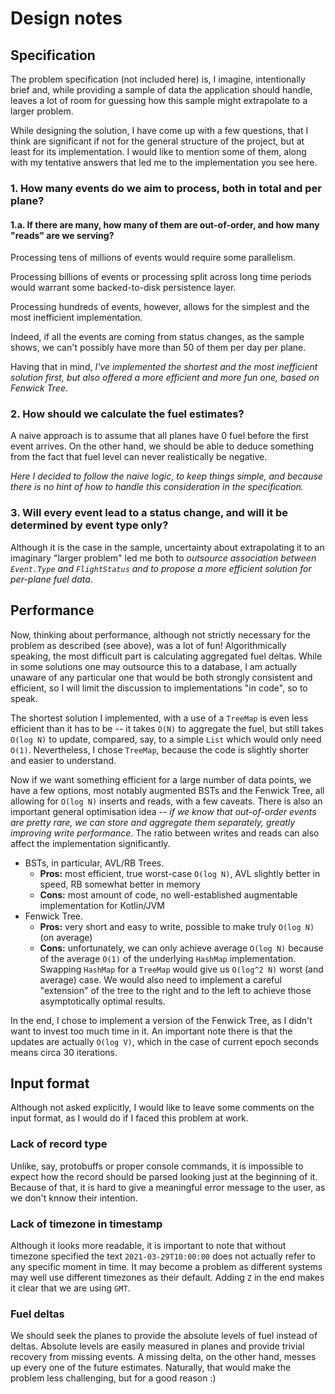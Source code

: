 # Design notes

## Specification

The problem specification (not included here) is, I imagine, intentionally brief and, while providing a sample of data
the application should handle, leaves a lot of room for guessing how this sample might extrapolate to a larger problem.

While designing the solution, I have come up with a few questions, that I think are significant if not for the general structure
of the project, but at least for its implementation. I would like to mention some of them, along with my tentative
answers that led me to the implementation you see here.

### 1. How many events do we aim to process, both in total and per plane?

#### 1.a. If there are many, how many of them are out-of-order, and how many "reads" are we serving?

Processing tens of millions of events would require some parallelism.

Processing billions of events or processing split across long time periods would warrant some backed-to-disk persistence layer.

Processing hundreds of events, however, allows for the simplest and the most inefficient implementation.

Indeed, if all the events are coming from status changes, as the sample shows, we can't possibly have more than 50 of them per day per plane.

Having that in mind, *I've implemented the shortest and the most inefficient solution first, but also offered a more efficient and more fun one, based on Fenwick Tree*.

### 2. How should we calculate the fuel estimates?

A naive approach is to assume that all planes have 0 fuel before the first event arrives. On the other hand, we should be able to deduce something from the fact that fuel level can never realistically be negative.

*Here I decided to follow the naive logic, to keep things simple, and because there is no hint of how to handle this consideration in the specification.*

### 3. Will every event lead to a status change, and will it be determined by event type only?

Although it is the case in the sample, uncertainty about extrapolating it to an imaginary "larger problem" led me both to *outsource association between
`Event.Type` and `FlightStatus` and to propose a more efficient solution for per-plane fuel data*.

## Performance

Now, thinking about performance, although not strictly necessary for the problem as described (see above), was a lot of fun! Algorithmically speaking, the most difficult part is calculating aggregated fuel deltas. While in some solutions one may outsource this to a database, I am actually unaware of any particular one that would be both strongly consistent and efficient, so I will limit the discussion to implementations "in code", so to speak.

The shortest solution I implemented, with a use of a `TreeMap` is even less efficient than it has to be -- it takes `O(N)` to aggregate the fuel, but still takes `O(log N)` to update, compared, say, to a simple `List` which would only need `O(1)`. Nevertheless, I chose `TreeMap`, because the code is slightly shorter and easier to understand.

Now if we want something efficient for a large number of data points, we have a few options, most notably augmented BSTs and the Fenwick Tree, all allowing for `O(log N)` inserts and reads, with a few caveats. There is also an important general optimisation idea -- *if we know that out-of-order events are pretty rare, we can store and aggregate them separately, greatly improving write performance*. The ratio between writes and reads can also affect the implementation significantly.

* BSTs, in particular, AVL/RB Trees.
  * **Pros:** most efficient, true worst-case `O(log N)`, AVL slightly better in speed, RB somewhat better in memory
  * **Cons:** most amount of code, no well-established augmentable implementation for Kotlin/JVM
* Fenwick Tree.
  * **Pros:** very short and easy to write, possible to make truly `O(log N)` (on average)
  * **Cons:** unfortunately, we can only achieve average `O(log N)` because of the average `O(1)` of the underlying `HashMap` implementation. Swapping `HashMap` for a `TreeMap` would give us `O(log^2 N)` worst (and average) case. We would also need to implement a careful "extension" of the tree to the right and to the left to achieve those asymptotically optimal results.

In the end, I chose to implement a version of the Fenwick Tree, as I didn't want to invest too much time in it. An important note there is that the updates are actually `O(log V)`, which in the case of current epoch seconds means circa 30 iterations.

## Input format

Although not asked explicitly, I would like to leave some comments on the input format, as I would do if I faced this problem at work.

### Lack of record type

Unlike, say, protobuffs or proper console commands, it is impossible to expect how the record should be parsed looking just at the beginning of it. Because of that, it is hard to give a meaningful error message to the user, as we don't knnow their intention.

### Lack of timezone in timestamp

Although it looks more readable, it is important to note that without timezone specified the text `2021-03-29T10:00:00` does not actually refer to any specific moment in time. It may become a problem as different systems may well use different timezones as their default. Adding `Z` in the end makes it clear that we are using `GMT`.

### Fuel deltas

We should seek the planes to provide the absolute levels of fuel instead of deltas. Absolute levels are easily measured in planes and provide trivial recovery from missing events. A missing delta, on the other hand, messes up every one of the future estimates. Naturally, that would make the problem less challenging, but for a good reason :)
